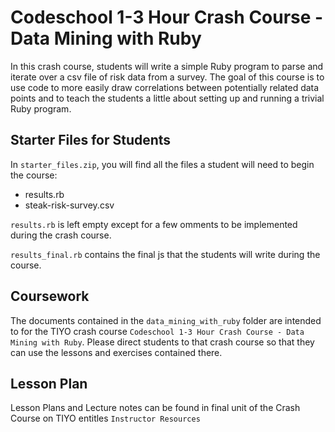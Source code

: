 # Codeschool 1-3 Hour Crash Course - Data Mining with Ruby

In this crash course, students will write a simple Ruby program to parse and iterate over a csv file of risk data from a survey. The goal of this course is to use code to more easily draw correlations between potentially related data points and to teach the students a little about setting up and running a trivial Ruby program.

## Starter Files for Students

In `starter_files.zip`, you will find all the files a student will need to begin the course:

* results.rb
* steak-risk-survey.csv

`results.rb` is left empty except for a few omments to be implemented during the crash course.

`results_final.rb` contains the final js that the students will write during the course.

## Coursework

The documents contained in the `data_mining_with_ruby` folder are intended to for the TIYO crash course `Codeschool 1-3 Hour Crash Course - Data Mining with Ruby`. Please direct students to that crash course so that they can use the lessons and exercises contained there.

## Lesson Plan

Lesson Plans and Lecture notes can be found in final unit of the Crash Course on TIYO entitles `Instructor Resources`
